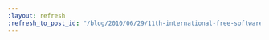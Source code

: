 ```yaml
---
:layout: refresh
:refresh_to_post_id: "/blog/2010/06/29/11th-international-free-software-forum-in-brazil"
---
```

